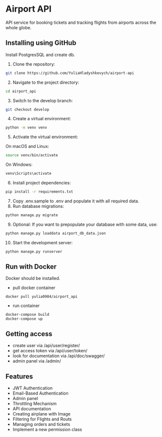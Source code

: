 # Airport API 

API service for booking tickets and tracking flights from airports across the whole globe.

## Installing using GitHub
Install PostgresSQL and create db.

1. Clone the repository:
```bash
git clone https://github.com/YuliaHladyshkevych/airport-api
```
2. Navigate to the project directory:
```bash
cd airport_api
```
3. Switch to the develop branch:
```bash
git checkout develop
```
4. Create a virtual environment:
```bash
python -m venv venv
```
5. Activate the virtual environment:

On macOS and Linux:
```bash
source venv/bin/activate
```
On Windows:
```bash
venv\Scripts\activate
```
6. Install project dependencies:
```bash
pip install -r requirements.txt
```
7. Copy .env.sample to .env and populate it with all required data.
8. Run database migrations:
```bash
python manage.py migrate
```
9. Optional: If you want to prepopulate your database with some data, use:
```bash
python manage.py loaddata airport_db_data.json
```
10. Start the development server:
```bash
python manage.py runserver
```

## Run with Docker
Docker should be installed.

- pull docker container
``` 
docker pull yulia0904/airport_api
```
- run container
```
docker-compose build
docker-compose up
```

## Getting access
* create user via /api/user/register/
* get access token via /api/user/token/
* look for documentation via /api/doc/swagger/
* admin panel via /admin/

## Features
* JWT Authentication
* Email-Based Authentication
* Admin panel
* Throttling Mechanism
* API documentation
* Creating airplane with Image
* Filtering for Flights and Routs
* Managing orders and tickets
* Implement a new permission class 
